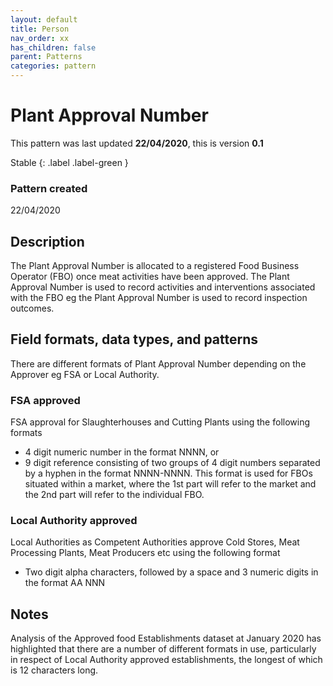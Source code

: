 ```yaml
---
layout: default
title: Person
nav_order: xx
has_children: false
parent: Patterns
categories: pattern
---
```


# Plant Approval Number

This pattern was last updated **22/04/2020**, this is version **0.1**

Stable
{: .label .label-green }

### Pattern created

22/04/2020

## Description
The Plant Approval Number is allocated to a registered Food Business Operator (FBO) once meat activities have been approved.  The Plant Approval Number is used to record activities and interventions associated with the FBO eg the Plant Approval Number is used to record inspection outcomes.

## Field formats, data types, and patterns
There are different formats of Plant Approval Number depending on the Approver eg FSA or Local Authority.

### FSA approved
FSA approval for Slaughterhouses and Cutting Plants using the following formats
-   4 digit numeric number in the format NNNN, or
-   9 digit reference consisting of two groups of 4 digit numbers separated by a hyphen in the format NNNN-NNNN.  This format is used for FBOs situated within a market, where the 1st part will refer to the market and the 2nd part will refer to the individual FBO.

### Local Authority approved
Local Authorities as Competent Authorities approve Cold Stores, Meat Processing Plants, Meat Producers etc using the following format
-   Two digit alpha characters, followed by a space and 3 numeric digits in the format AA NNN

## Notes
Analysis of the Approved food Establishments dataset at January 2020 has highlighted that there are a number of different formats in use, particularly in respect of Local Authority approved establishments, the longest of which is 12 characters long.
